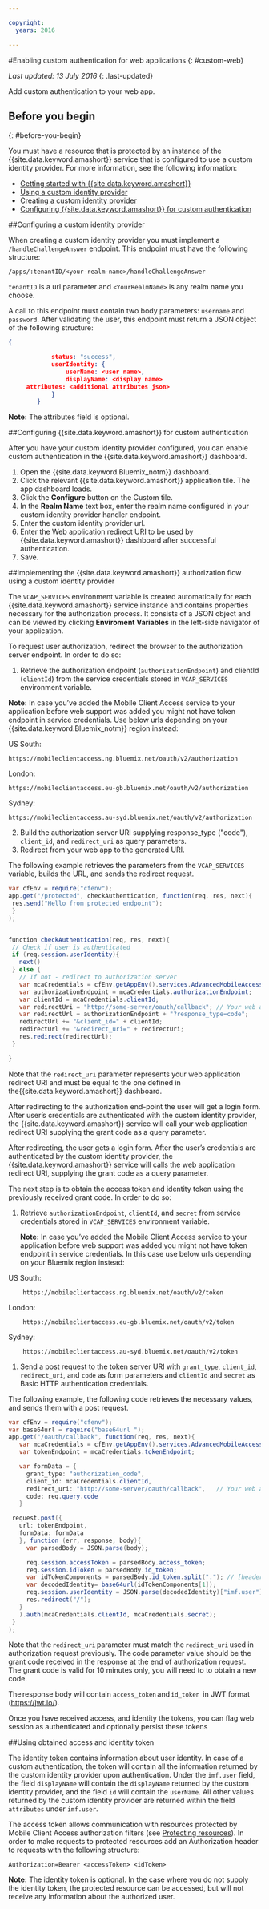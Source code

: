 ```yaml
---

copyright:
  years: 2016

---
```


#Enabling custom authentication for web applications
{: #custom-web}

*Last updated: 13 July 2016*
{: .last-updated}

Add custom authentication to your web app.

## Before you begin
{: #before-you-begin}

You must have a resource that is protected by an instance of the {{site.data.keyword.amashort}} service that is configured to use a custom identity provider.  For more information, see the following information:
 * [Getting started with {{site.data.keyword.amashort}}](https://console.{DomainName}/docs/services/mobileaccess/getting-started.html)
 * [Using a custom identity provider](https://console.{DomainName}/docs/services/mobileaccess/custom-auth.html)
 * [Creating a custom identity provider](https://console.{DomainName}/docs/services/mobileaccess/custom-auth-identity-provider.html)
 * [Configuring {{site.data.keyword.amashort}} for custom authentication](https://console.{DomainName}/docs/services/mobileaccess/custom-auth-config-mca.html)


##Configuring a custom identity provider 

When creating a custom identity provider you must implement a `/handleChallengeAnswer` endpoint. This endpoint must have the following structure:  

`/apps/:tenantID/<your-realm-name>/handleChallengeAnswer`

`tenantID` is a url parameter and `<YourRealmName>` is any realm name you choose. 

A call to this endpoint must contain two body parameters: `username` and `password`. After validating the user, this endpoint must return a JSON object of the following structure: 
```json
{ 

            status: "success", 
            userIdentity: { 
                userName: <user name>, 
                displayName: <display name> 
     attributes: <additional attributes json> 
            } 
        } 

 ```

**Note:** The attributes field is optional. 

##Configuring {{site.data.keyword.amashort}} for custom authentication 

After you have your custom identity provider configured, you can enable custom authentication in the {{site.data.keyword.amashort}}  dashboard. 

1. Open the {{site.data.keyword.Bluemix_notm}} dashboard. 
2. Click the relevant {{site.data.keyword.amashort}} application tile. The app dashboard loads. 
3. Click the **Configure** button on the Custom tile. 
4. In the **Realm Name** text box, enter the realm name configured in your custom identity provider handler endpoint. 
5. Enter the custom identity provider url. 
6. Enter the Web application redirect URI to be used by {{site.data.keyword.amashort}} dashboard after successful authentication. 
7. Save. 


##Implementing the {{site.data.keyword.amashort}} authorization flow using a custom identity provider 

The `VCAP_SERVICES` environment variable is created automatically for each {{site.data.keyword.amashort}} service instance and contains properties necessary for the authorization process. It consists of a JSON object and can be viewed by clicking  **Enviroment Variables**  in the left-side navigator of your application.

To request user authorization, redirect the browser to the authorization server endpoint. In order to do so: 

1. Retrieve the authorization endpoint (`authorizationEndpoint`) and clientId (`clientId`) from the service credentials stored in `VCAP_SERVICES` environment variable. 

  **Note:** In case you’ve added the Mobile Client Access service to your application before web support was added you might not have token endpoint in service credentials. Use below urls depending on your {{site.data.keyword.Bluemix_notm}}  region instead: 
 
  US South: 
  ```
  https://mobileclientaccess.ng.bluemix.net/oauth/v2/authorization 
  ```
  London: 
  ```
  https://mobileclientaccess.eu-gb.bluemix.net/oauth/v2/authorization 
  ```
  Sydney: 
  ```
  https://mobileclientaccess.au-syd.bluemix.net/oauth/v2/authorization 
  ```
2. Build the authorization server URI supplying response_type ("code"), `client_id`, and `redirect_uri` as query parameters.  
1. Redirect from your web app to the generated URI. 

The following example retrieves the parameters from the `VCAP_SERVICES` variable, builds the URL, and sends the redirect request.

 ```Java
var cfEnv = require("cfenv"); 
app.get("/protected", checkAuthentication, function(req, res, next){ 
  res.send("Hello from protected endpoint"); 
  }
); 


function checkAuthentication(req, res, next){ 
  // Check if user is authenticated 
  if (req.session.userIdentity){ 
    next() 
  } else { 
    // If not - redirect to authorization server 
    var mcaCredentials = cfEnv.getAppEnv().services.AdvancedMobileAccess[0].credentials; 
    var authorizationEndpoint = mcaCredentials.authorizationEndpoint; 
    var clientId = mcaCredentials.clientId; 
    var redirectUri = "http://some-server/oauth/callback"; // Your web application redirect uri 
    var redirectUrl = authorizationEndpoint + "?response_type=code";
    redirectUrl += "&client_id=" + clientId; 
    redirectUrl += "&redirect_uri=" + redirectUri; 
    res.redirect(redirectUrl); 
  } 

} 

 ```
 
Note that the `redirect_uri` parameter represents your web application redirect URI and must be equal to the one defined in the{{site.data.keyword.amashort}} dashboard.  

After redirecting to the authorization end-point the user will get a login form. After user’s credentials are authenticated with the custom identity provider, the {{site.data.keyword.amashort}} service will call your web application redirect URI supplying the grant code as a query parameter.  

After redirecting, the user gets a login form. After the user’s credentials are authenticated by the custom identity provider, the {{site.data.keyword.amashort}} service will calls the web application redirect URI, supplying the grant code as a query parameter. 



The next step is to obtain the access token and identity token using the previously received grant code. In order to do so: 

1. Retrieve `authorizationEndpoint`, `clientId`, and `secret` from service credentials stored in `VCAP_SERVICES` environment variable. 

   **Note:** In case you’ve added the Mobile Client Access service to your application before web support was added you might not have token endpoint in service credentials. In this case use below urls depending on your Bluemix region instead: 

 US South: 
 ```
     https://mobileclientaccess.ng.bluemix.net/oauth/v2/token   
 ```
 London: 
 ```
     https://mobileclientaccess.eu-gb.bluemix.net/oauth/v2/token
 ``` 
 Sydney: 
 ``` 
     https://mobileclientaccess.au-syd.bluemix.net/oauth/v2/token 
 ```
1. Send a post request to the token server URI with `grant_type`, `client_id`, `redirect_uri`, and `code` as form parameters and `clientId` and `secret` as Basic HTTP authentication credentials.


The following example, the following code retrieves the necessary values, and sends them with a post request.


 ```Java
var cfEnv = require("cfenv");
var base64url = require("base64url ");
app.get("/oauth/callback", function(req, res, next){ 
    var mcaCredentials = cfEnv.getAppEnv().services.AdvancedMobileAccess[0].credentials; 
    var tokenEndpoint = mcaCredentials.tokenEndpoint; 

    var formData = { 
      grant_type: "authorization_code", 
      client_id: mcaCredentials.clientId, 
      redirect_uri: "http://some-server/oauth/callback",   // Your web application redirect uri 
      code: req.query.code 
    } 

  request.post({ 
    url: tokenEndpoint, 
    formData: formData 
    }, function (err, response, body){ 
      var parsedBody = JSON.parse(body); 

      req.session.accessToken = parsedBody.access_token; 
      req.session.idToken = parsedBody.id_token; 
      var idTokenComponents = parsedBody.id_token.split("."); // [header, payload, signature] 
      var decodedIdentity= base64url(idTokenComponents[1]);
      req.session.userIdentity = JSON.parse(decodedIdentity)["imf.user"]; 
      res.redirect("/"); 
    }
    ).auth(mcaCredentials.clientId, mcaCredentials.secret); 
  }
); 

 ```
Note that the `redirect_uri` parameter must match the `redirect_uri` used in authorization request previously. The code parameter value should be the grant code received in the response at the end of authorization request. The grant code is valid for 10 minutes only, you will need to to obtain a new code.

The response body will contain `access_token` and `id_token`  in JWT format (https://jwt.io/).

Once you have received access, and identity the tokens, you can flag web session as authenticated and optionally persist these tokens

##Using obtained access and identity token 

The identity token contains information about user identity. In case of a custom authentication, the token will contain all the information returned by the custom identity provider upon authentication. Under the `imf.user` field, the field `displayName` will contain the `displayName` returned by the custom identity provider, and the field `id` will contain the `userName`.  All other values returned by the custom identity provider are returned within the field `attributes` under `imf.user`.  

The access token allows communication with resources protected by Mobile Client Access authorization filters (see [Protecting resources](protecting-resources.html)). In order to make requests to protected resources add an Authorization header to requests with the following structure: 

`Authorization=Bearer <accessToken> <idToken>` 


**Note:** The identity token is optional. In the case where you do not supply the identity token, the protected resource can be accessed, but will not receive any information about the authorized user. 



